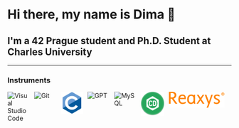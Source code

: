 # Hi there, my name is Dima 👋 

## I'm a 42 Prague student and Ph.D. Student at Charles University

---

### Instruments
<img align="left" alt="Visual Studio Code" width="50px" src="https://cdn.jsdelivr.net/gh/devicons/devicon/icons/vscode/vscode-original.svg" style="padding-right:10px;" />
<img align="left" alt="Git" width="50px" src="https://cdn.jsdelivr.net/gh/devicons/devicon/icons/git/git-original.svg" style="padding-right:10px;" />
<img align="left" alt="C" width="50px" src="https://github.com/devicons/devicon/blob/master/icons/c/c-original.svg" style="padding-right:10px;" />
<img align="left" alt="GPT" width="50px" src="https://upload.wikimedia.org/wikipedia/commons/thumb/0/04/ChatGPT_logo.svg/1024px-ChatGPT_logo.svg.png" style="padding-right:10px;" />
<img align="left" alt="MySQL" width="50px" src="https://www.freepnglogos.com/uploads/logo-mysql-png/logo-mysql-mysql-logo-png-images-are-download-crazypng-21.png" style="padding-right:10px;" />
<img align="left" alt="ChemDraw" width="53px" src="https://github.com/dimkanividimka/dimkanividimka/blob/main/chem_draw.png" style="padding-right:10px;" />
<img align="left" alt="Reaxys" width="125px" src="https://github.com/dimkanividimka/dimkanividimka/blob/main/Reaxys_151_PNG.png" style="padding-right:10px;" />
